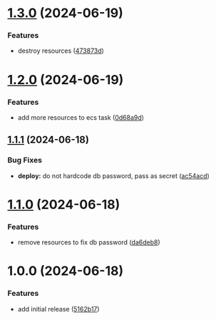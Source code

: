 # [1.3.0](https://github.com/lemiliomoreno/ecs-apix-terraform-hands-on/compare/v1.2.0...v1.3.0) (2024-06-19)


### Features

* destroy resources ([473873d](https://github.com/lemiliomoreno/ecs-apix-terraform-hands-on/commit/473873d393bfa0b2d02b4930a55d0ae95845341c))

# [1.2.0](https://github.com/lemiliomoreno/ecs-apix-terraform-hands-on/compare/v1.1.1...v1.2.0) (2024-06-19)


### Features

* add more resources to ecs task ([0d68a9d](https://github.com/lemiliomoreno/ecs-apix-terraform-hands-on/commit/0d68a9d674c47bbe28b2da72477a3458cc5041b6))

## [1.1.1](https://github.com/lemiliomoreno/ecs-apix-terraform-hands-on/compare/v1.1.0...v1.1.1) (2024-06-18)


### Bug Fixes

* **deploy:** do not hardcode db password, pass as secret ([ac54acd](https://github.com/lemiliomoreno/ecs-apix-terraform-hands-on/commit/ac54acd129d3c320f0fe27186de5752eef383a35))

# [1.1.0](https://github.com/lemiliomoreno/ecs-apix-terraform-hands-on/compare/v1.0.0...v1.1.0) (2024-06-18)


### Features

* remove resources to fix db password ([da6deb8](https://github.com/lemiliomoreno/ecs-apix-terraform-hands-on/commit/da6deb80ff105178bbb3caea57eef5ca8a7a5bae))

# 1.0.0 (2024-06-18)


### Features

* add initial release ([5162b17](https://github.com/lemiliomoreno/ecs-apix-terraform-hands-on/commit/5162b17b37150c11d918e5b2ee48648ad7435e86))
